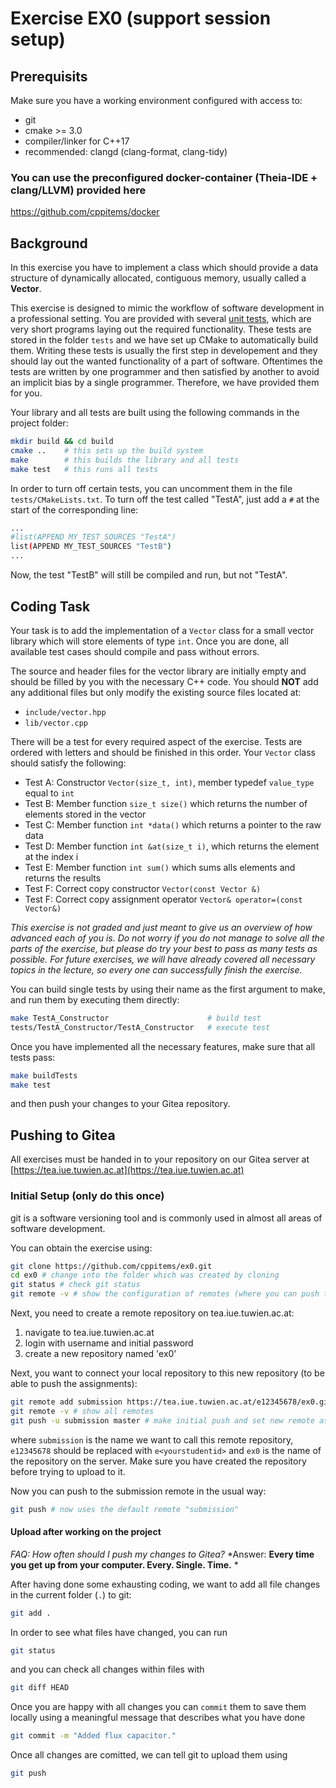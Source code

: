 # Exercise EX0 (support session setup)

## Prerequisits

Make sure you have a working environment configured with access to:
- git 
- cmake >= 3.0
- compiler/linker for C++17
- recommended: clangd (clang-format, clang-tidy)

### You can use the preconfigured docker-container (Theia-IDE + clang/LLVM) provided here 
https://github.com/cppitems/docker

## Background

In this exercise you have to implement a class which should provide a data structure of dynamically allocated, contiguous memory, usually called a **Vector**.

This exercise is designed to mimic the workflow of software development in a professional setting. You are provided with several [unit tests](https://en.wikipedia.org/wiki/Unit_testing), which are very short programs laying out the required functionality. These tests are stored in the folder `tests` and we have set up CMake to automatically build them. Writing these tests is usually the first step in developement and they should lay out the wanted functionality of a part of software. Oftentimes the tests are written by one programmer and then satisfied by another to avoid an implicit bias by a single programmer. Therefore, we have provided them for you.

Your library and all tests are built using the following commands in the project folder:
```bash
mkdir build && cd build
cmake ..    # this sets up the build system
make        # this builds the library and all tests      
make test   # this runs all tests
```

In order to turn off certain tests, you can uncomment them in the file `tests/CMakeLists.txt`. To turn off the test called "TestA", just add a `#` at the start of the corresponding line:
```bash
...
#list(APPEND MY_TEST_SOURCES "TestA")
list(APPEND MY_TEST_SOURCES "TestB")
...
```
Now, the test "TestB" will still be compiled and run, but not "TestA".

## Coding Task

Your task is to add the implementation of a `Vector` class for a small vector library which will store elements of type `int`. Once you are done, all available test cases should compile and pass without errors.

The source and header files for the vector library are initially empty and should be filled by you with the necessary C++ code.
You should **NOT** add any additional files but only modify the existing source files located at:
- `include/vector.hpp`
- `lib/vector.cpp`

There will be a test for every required aspect of the exercise. Tests are ordered with letters and should be finished in this order.
Your `Vector` class should satisfy the following:
- Test A: Constructor `Vector(size_t, int)`, member typedef `value_type` equal to `int`
- Test B: Member function `size_t size()` which returns the number of elements stored in the vector
- Test C: Member function `int *data()` which returns a pointer to the raw data
- Test D: Member function `int &at(size_t i)`, which returns the element at the index i
- Test E: Member function `int sum()` which sums alls elements and returns the results
- Test F: Correct copy constructor `Vector(const Vector &)`
- Test F: Correct copy assignment operator `Vector& operator=(const Vector&)`

*This exercise is not graded and just meant to give us an overview of how advanced each of you is. Do not worry if you do not manage to solve all the parts of the exercise, but please do try your best to pass as many tests as possible. For future exercises, we will have already covered all necessary topics in the lecture, so every one can successfully finish the exercise.*

You can build single tests by using their name as the first argument to make, and run them by executing them directly:
```bash
make TestA_Constructor                      # build test
tests/TestA_Constructor/TestA_Constructor   # execute test
```

Once you have implemented all the necessary features, make sure that all tests pass:
```bash
make buildTests
make test
```
and then push your changes to your Gitea repository.

## Pushing to Gitea

All exercises must be handed in to your repository on our Gitea server at [https://tea.iue.tuwien.ac.at](https://tea.iue.tuwien.ac.at)

### Initial Setup (only do this once)

git is a software versioning tool and is commonly used in almost all areas of software development.

You can obtain the exercise using:
```bash
git clone https://github.com/cppitems/ex0.git 
cd ex0 # change into the folder which was created by cloning
git status # check git status
git remote -v # show the configuration of remotes (where you can push to)
```
Next, you need to create a remote repository on tea.iue.tuwien.ac.at:
1. navigate to tea.iue.tuwien.ac.at
2. login with username and initial password
3. create a new repository named 'ex0'

Next, you want to connect your local repository to this new repository (to be able to push the assignments):
```bash
git remote add submission https://tea.iue.tuwien.ac.at/e12345678/ex0.git
git remote -v # show all remotes
git push -u submission master # make initial push and set new remote as default
```
where `submission` is the name we want to call this remote repository, `e12345678` should be replaced with `e<yourstudentid>` and `ex0` is the name of the repository on the server.
Make sure you have created the repository before trying to upload to it.

Now you can push to the submission remote in the usual way:
```bash
git push # now uses the default remote "submission"
```

#### Upload after working on the project

*FAQ: How often should I push my changes to Gitea?*
*Answer: **Every time you get up from your computer. Every. Single. Time.** *

After having done some exhausting coding, we want to add all file changes in the current folder (`.`) to git:
```bash
git add . 
```
In order to see what files have changed, you can run
```bash
git status
```
and you can check all changes within files with
```bash
git diff HEAD
```
Once you are happy with all changes you can `commit` them to save them locally using a meaningful message that describes what you have done
```bash
git commit -m "Added flux capacitor."
```
Once all changes are comitted, we can tell git to upload them using
```bash
git push
```
